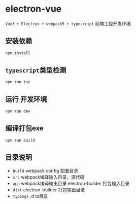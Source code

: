 # electron-vue

`Vue3 + Electron + webpack5 + typescript` 前端工程开发环境


## 安装依赖
```javascript
npm install
```

## `typescript`类型检测

```javascript
npm run tsc
```

## 运行 开发环境

```javascript
npm run dev
```

## 编译打包exe

```javascript
npm run build
```

## 目录说明
- `build` webpack config 配置目录
- `src` webpack编译输入目录，源代码
- `app` webpack编译输出目录 electron-builder 打包输入目录
- `dist` electron-builder 打包输出目录
- `typings` .d.ts目录


